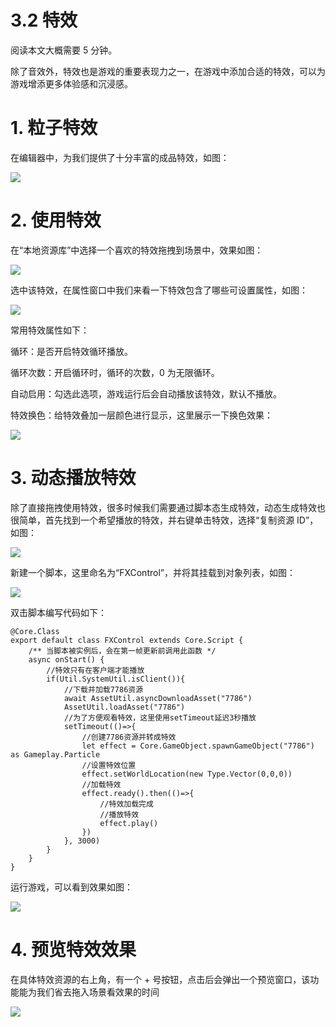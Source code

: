 # 3.2 特效

阅读本文大概需要 5 分钟。

除了音效外，特效也是游戏的重要表现力之一，在游戏中添加合适的特效，可以为游戏增添更多体验感和沉浸感。

# 1.  粒子特效

在编辑器中，为我们提供了十分丰富的成品特效，如图：

![](https://wstatic-a1.233leyuan.com/productdocs/static/boxcnnfuvWuQI1bckb88DsVpwFf.png)

# 2. 使用特效

在“本地资源库”中选择一个喜欢的特效拖拽到场景中，效果如图：

![](https://wstatic-a1.233leyuan.com/productdocs/static/boxcnt7ArfhLQIPOjYV7QNWcmeb.gif)

选中该特效，在属性窗口中我们来看一下特效包含了哪些可设置属性，如图：

![](https://wstatic-a1.233leyuan.com/productdocs/static/boxcnJB1QuTyF5iCtgQuViTpVIh.png)

常用特效属性如下：

循环：是否开启特效循环播放。

循环次数：开启循环时，循环的次数，0 为无限循环。

自动启用：勾选此选项，游戏运行后会自动播放该特效，默认不播放。

特效换色：给特效叠加一层颜色进行显示，这里展示一下换色效果：

![](https://wstatic-a1.233leyuan.com/productdocs/static/boxcnGtkjDmTD0i4PYQAY3Vqcxf.gif)

# 3. 动态播放特效

除了直接拖拽使用特效，很多时候我们需要通过脚本态生成特效，动态生成特效也很简单，首先找到一个希望播放的特效，并右键单击特效，选择“复制资源 ID”，如图：

![](https://wstatic-a1.233leyuan.com/productdocs/static/boxcnT6WAVbLaHsmtpR1u1aTVMe.png)

新建一个脚本，这里命名为“FXControl”，并将其挂载到对象列表，如图：

![](https://wstatic-a1.233leyuan.com/productdocs/static/boxcndcn9iE3QFLqM4zfEBCq07c.png)

双击脚本编写代码如下：

```
@Core.Class
export default class FXControl extends Core.Script {
    /** 当脚本被实例后，会在第一帧更新前调用此函数 */
    async onStart() {
        //特效只有在客户端才能播放
        if(Util.SystemUtil.isClient()){
            //下载并加载7786资源
            await AssetUtil.asyncDownloadAsset("7786")
            AssetUtil.loadAsset("7786")
            //为了方便观看特效，这里使用setTimeout延迟3秒播放
            setTimeout(()=>{
                //创建7786资源并转成特效
                let effect = Core.GameObject.spawnGameObject("7786") as Gameplay.Particle
                //设置特效位置
                effect.setWorldLocation(new Type.Vector(0,0,0))
                //加载特效
                effect.ready().then(()=>{
                    //特效加载完成    
                    //播放特效
                    effect.play()
                })
            }, 3000)
        }
    }
}
```

运行游戏，可以看到效果如图：

![](https://wstatic-a1.233leyuan.com/productdocs/static/boxcntS0GvUU3RmjzKIiwBXNNvg.gif)

# 4. 预览特效效果

在具体特效资源的右上角，有一个 + 号按钮，点击后会弹出一个预览窗口，该功能能为我们省去拖入场景看效果的时间

![](https://wstatic-a1.233leyuan.com/productdocs/static/boxcn6viST9RdrwBMFUbBVuD9qc.gif)
